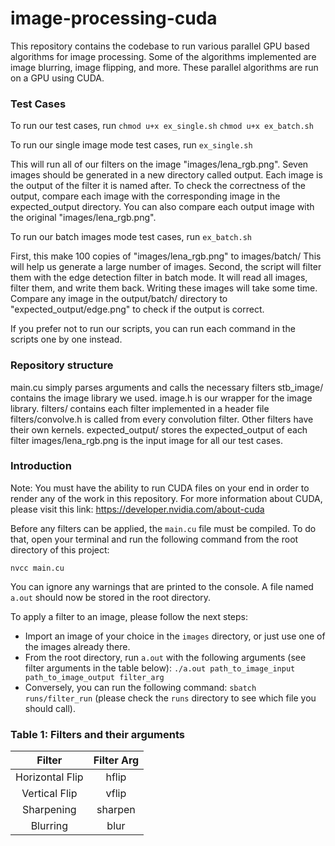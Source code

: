 # image-processing-cuda

This repository contains the codebase to run various parallel GPU based algorithms for image processing. Some of the algorithms implemented are image blurring, image flipping, and more. These parallel algorithms are run on a GPU using CUDA.

### Test Cases

To run our test cases, run
```chmod u+x ex_single.sh```
```chmod u+x ex_batch.sh```

To run our single image mode test cases, run
```ex_single.sh```

This will run all of our filters on the image "images/lena_rgb.png".
Seven images should be generated in a new directory called output.
Each image is the output of the filter it is named after. To check
the correctness of the output, compare each image with the corresponding
image in the expected_output directory. You can also compare each
output image with the original "images/lena_rgb.png".

To run our batch images mode test cases, run
```ex_batch.sh```

First, this make 100 copies of "images/lena_rgb.png" to images/batch/
This will help us generate a large number of images. Second, the script
will filter them with the edge detection filter in batch mode. It will
read all images, filter them, and write them back. Writing these images
will take some time. Compare any image in the output/batch/ directory to
"expected_output/edge.png" to check if the output is correct.

If you prefer not to run our scripts, you can run each command in the
scripts one by one instead.

### Repository structure

main.cu simply parses arguments and calls the necessary filters
stb_image/ contains the image library we used.
image.h is our wrapper for the image library.
filters/ contains each filter implemented in a header file
filters/convolve.h is called from every convolution filter.
Other filters have their own kernels.
expected_output/ stores the expected_output of each filter
images/lena_rgb.png is the input image for all our test cases.

### Introduction

Note: You must have the ability to run CUDA files on your end in order to render any of the work in this repository. For more information about CUDA, please visit this link: https://developer.nvidia.com/about-cuda

Before any filters can be applied, the `main.cu` file must be compiled. To do that, open your terminal and run the following command from the root directory of this project:

```nvcc main.cu```

You can ignore any warnings that are printed to the console. A file named `a.out` should now be stored in the root directory.

To apply a filter to an image, please follow the next steps:
* Import an image of your choice in the `images` directory, or just use one of the images already there.
* From the root directory, run `a.out` with the following arguments (see filter arguments in the table below):
```./a.out path_to_image_input path_to_image_output filter_arg```
* Conversely, you can run the following command:
```sbatch runs/filter_run``` (please check the `runs` directory to see which file you should call).

### Table 1: Filters and their arguments
|      Filter     |  Filter Arg |
|:---------------:|:-----------:|
| Horizontal Flip | hflip       |
| Vertical Flip   | vflip       |
| Sharpening      | sharpen     |
| Blurring        | blur        |
